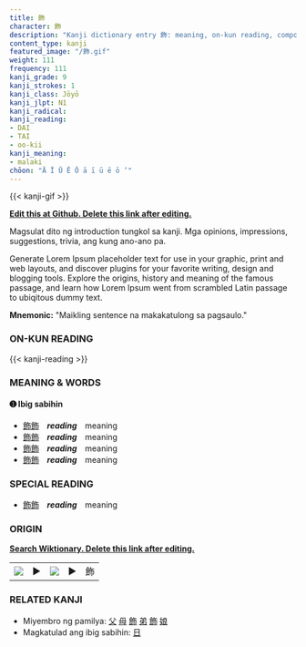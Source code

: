 ```yaml
---
title: 飾
character: 飾
description: "Kanji dictionary entry 飾: meaning, on-kun reading, compounds, origin, related kanji"
content_type: kanji
featured_image: "/飾.gif"
weight: 111
frequency: 111
kanji_grade: 9
kanji_strokes: 1
kanji_class: Jōyō
kanji_jlpt: N1
kanji_radical: 
kanji_reading: 
- DAI
- TAI
- oo-kii
kanji_meaning:
- malaki
chōon: "Ā Ī Ū Ē Ō ā ī ū ē ō ’"
---
```

[//]: # (Don't edit the line below. Kanji animated GIF code is automatically generated.)
{{< kanji-gif >}}

[//]: # (Edit below this line.)

**[Edit this at Github. Delete this link after editing.](https://github.com/tim0g/tim/tree/main/content/kanji/飾/index.md)**

Magsulat dito ng introduction tungkol sa kanji. Mga opinions, impressions, suggestions, trivia, ang kung ano-ano pa.

Generate Lorem Ipsum placeholder text for use in your graphic, print and web layouts, and discover plugins for your favorite writing, design and blogging tools. Explore the origins, history and meaning of the famous passage, and learn how Lorem Ipsum went from scrambled Latin passage to ubiqitous dummy text.
 
**Mnemonic:** "Maikling sentence na makakatulong sa pagsaulo."

### ON-KUN READING

[//]: # (Don't edit the line below. ON-KUN READING code is automatically generated.)
{{< kanji-reading >}}

### MEANING & WORDS

#### ➊ **Ibig sabihin**
  - [飾](../飾)[飾](../飾)　***reading***　meaning
  - [飾](../飾)[飾](../飾)　***reading***　meaning
  - [飾](../飾)[飾](../飾)　***reading***　meaning
  - [飾](../飾)[飾](../飾)　***reading***　meaning

### SPECIAL READING
  - [飾](../飾)[飾](../飾)　***reading***　meaning

### ORIGIN

**[Search Wiktionary. Delete this link after editing.](https://wiktionary.org/wiki/飾)**
<table class="kanji-table"><tr><td>
<img src="60px-飾-bronze.svg.png">
</td><td>▶</td><td>
<img src="60px-飾-oracle.svg.png">
</td><td>▶</td>
<td class="kanji-origin">飾</td>
</tr></table>

### RELATED KANJI
- Miyembro ng pamilya: [父](../父) [母](../母) [飾](../飾) [弟](../弟) [飾](../飾) [娘](../娘)
- Magkatulad ang ibig sabihin: [日](../日)
